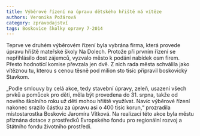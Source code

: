```yaml
---
title: Výběrové řízení na úpravu dětského hřiště má vítěze
authors: Veronika Požárová
category: zpravodajství
tags: Boskovice školky opravy 7-2014
---
```


Teprve ve druhém výběrovém řízení byla vybrána firma, která provede úpravu hřiště mateřské školy Na Dolech. Protože při prvním řízení se nepřihlásilo dost zájemců, vyzvalo město k podání nabídek osm firem. Přesto hodnotící komise převzala jen dvě. Z nich rada města schválila jako vítěznou tu, kterou s cenou těsně pod milion sto tisíc připravil boskovický Stavkom. 

„Podle smlouvy by celá akce, tedy stavební úpravy, zeleň, usazení všech prvků a pomůcek pro děti, měla být provedena do 31. srpna, takže od nového školního roku už děti mohou hřiště využívat. Navíc výběrové řízení nakonec srazilo částku za úpravu asi o 400 tisíc korun,“ prozradila místostarostka Boskovic Jaromíra Vítková. Na realizaci této akce byla městu přiznána dotace z prostředků Evropského fondu pro regionální rozvoj a Státního fondu životního prostředí.

